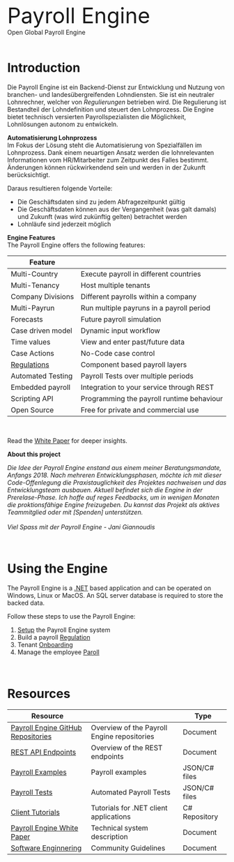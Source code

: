 <span style="font-size: 3.5em">Payroll Engine</span><br />
<pspan>Open Global Payroll Engine</span><br /><br />

# Introduction
Die Payroll Engine ist ein Backend-Dienst zur Entwicklung und Nutzung von branchen- und landesübergreifenden Lohndiensten. Sie ist ein neutraler Lohnrechner, welcher von *Regulierungen* betrieben wird. Die Regulierung ist Bestandteil der Lohndefinition und steuert den Lohnprozess. Die Engine bietet technisch versierten Payrollspezialisten die Möglichkeit, Lohnlösungen autonom zu entwickeln.

**Automatisierung Lohnprozess**<br/>
Im Fokus der Lösung steht die Automatisierung von Spezialfällen im Lohnprozess. Dank einem neuartigen Ansatz werden die lohnrelevanten Informationen vom HR/Mitarbeiter zum Zeitpunkt des Falles bestimmt. Änderungen können rückwirkendend sein und werden in der Zukunft berücksichtigt. 

Daraus resultieren folgende Vorteile:
- Die Geschäftsdaten sind zu jedem Abfragezeitpunkt gültig
- Die Geschäftsdaten können aus der Vergangenheit (was galt damals) und Zukunft (was wird zukünftig gelten) betrachtet werden
- Lohnläufe sind jederzeit möglich

**Engine Features**<br/>
The Payroll Engine offers the following features:

| Feature                      |                                           |
|--|--|
| Multi-Country                | Execute payroll in different countries    |
| Multi-Tenancy                | Host multiple tenants                     |
| Company Divisions            | Different payrolls within a company       |
| Multi-Payrun                 | Run multiple payruns in a payroll period  |
| Forecasts                    | Future payroll simulation                 |
| Case driven model            | Dynamic input workflow                    |
| Time values                  | View and enter past/future data           |
| Case Actions                 | No-Code case control                      |
| [Regulations](Regulation.md) | Component based payroll layers            |
| Automated Testing            | Payroll Tests over multiple periods       |
| Embedded payroll             | Integration to your service through REST  |
| Scripting API                | Programming the payroll runtime behaviour |
| Open Source                  | Free for private and commercial use       |
<br/>

Read the [White Paper](Documents/PayrolEngineWhitePaper.pdf) for deeper insights.

**About this project**<br/>

*Die Idee der Payroll Engine enstand aus einem meiner Beratungsmandate, Anfangs 2018. Nach mehreren Entwicklungsphasen, möchte ich mit dieser Code-Offenlegung die Praxistauglichkeit des Projektes nachweisen und das Entwicklungsteam ausbauen. Aktuell befindet sich die Engine in der Prerelase-Phase. Ich hoffe auf reges Feedbacks, um in wenigen Monaten die proktionsfähige Engine freizugeben. Du kannst das Projekt als aktives Teammitglied oder mit [Spenden] unterstützen.<br /><br />Viel Spass mit der Payroll Engine - Jani Giannoudis*

<br/>


# Using the Engine
The Payroll Engine is a [.NET](https://dotnet.microsoft.com/en-us/download/dotnet/7.0) based application and can be operated on Windows, Linux or MacOS. An SQL server database is required to store the backed data. 

Follow these steps to use the Payroll Engine:
1. [Setup](Documents/Setup.md) the Payroll Engine system
2. Build a payroll [Regulation](Documents/RegulationBuild.md)
3. Tenant [Onboarding](Documents/Onboarding.md)
4. Manage the employee [Paroll](Documents/Payroll.md)

<br/>

# Resources
| Resource                                                                               |                                                   | Type           |
|--|--|--|
| [Payroll Engine GitHub Repositories](Documents/Repositories.md)                        | Overview of the Payroll Engine repositories       | Document       |
| [REST API Endpoints](Documents/PayrollRestServicesEndpoints.pdf)                       | Overview of the REST endpoints                    | Document       |
| [Payroll Examples](https://github.com/Payroll-Engine/PayrollEngine/tree/main/Examples) | Payroll examples                                  | JSON/C# files  |
| [Payroll Tests](https://github.com/Payroll-Engine/PayrollEngine/tree/main/Tests)       | Automated Payroll Tests                           | JSON/C# files  |
| [Client Tutorials](https://github.com/Payroll-Engine/PayrollEngine.Client.Tutorials)   | Tutorials for .NET client applications            | C# Repository  |
| [Payroll Engine White Paper](Documents/PayrolEngineWhitePaper.pdf)                     | Technical system description                      | Document       |
| [Software Enginnering](Documents/SoftwareEngineering.md)                               | Community Guidelines                              | Document       |
<br/>
